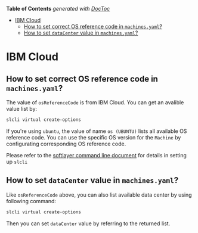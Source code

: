 <!-- START doctoc generated TOC please keep comment here to allow auto update -->
<!-- DON'T EDIT THIS SECTION, INSTEAD RE-RUN doctoc TO UPDATE -->
**Table of Contents**  *generated with [DocToc](https://github.com/thlorenz/doctoc)*

- [IBM Cloud](#ibm-cloud)
  - [How to set correct OS reference code in `machines.yaml`?](#how-to-set-correct-os-reference-code-in-machinesyaml)
  - [How to set `dataCenter` value in `machines.yaml`?](#how-to-set-datacenter-value-in-machinesyaml)

<!-- END doctoc generated TOC please keep comment here to allow auto update -->

# IBM Cloud
## How to set correct OS reference code in `machines.yaml`?
The value of `osReferenceCode` is from IBM Cloud. You can get an avalible value list by:
```bash
slcli virtual create-options
```
If you're using `ubuntu`, the value of name `os (UBUNTU)` lists all available OS reference code.
You can use the specific OS version for the `Machine` by configurating corresponding OS reference code.

Please refer to the [softlayer command line document](https://softlayer-api-python-client.readthedocs.io/en/latest/cli/)
for details in setting up `slcli`

## How to set `dataCenter` value in `machines.yaml`?
Like `osReferenceCode` above, you can also list available data center by using following command:
```bash
slcli virtual create-options
```

Then you can set `dataCenter` value by referring to the returned list.
